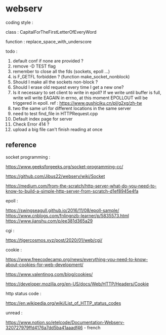 # webserv

coding style :

class : CapitalForTheFirstLetterOfEveryWord

function : replace_space_with_underscore

todo :
1. default conf if none are provided ?
2. remove -D TEST flag
3. remember to close all the fds (sockets, epoll ...) 
4. is F_GETFL forbidden ? (function make_socket_nonblock)
5. Should I make all the sockets non-block ?
6. Should I erase old request every time I get a new one?
7. Is it necessary to set client to write in epoll?  If we write until buffer is full, write will write EAGAIN in errno, at this moment EPOLLOUT will be triggered in epoll. ref : https://www.gushiciku.cn/pl/g2xg/zh-tw
8. two the same uri for different locations in the same server
9. need to test find_file in HTTPRequest.cpp
10. Default index page for server
11. Check Error 414 ?
12. upload a big file can't finish reading at once

## reference

socket programming :

https://www.geeksforgeeks.org/socket-programming-cc/

https://github.com/Jibus22/webserv/wiki/Socket

https://medium.com/from-the-scratch/http-server-what-do-you-need-to-know-to-build-a-simple-http-server-from-scratch-d1ef8945e4fa

epoll :

https://swingseagull.github.io/2016/11/08/epoll-sample/
https://www.cnblogs.com/fnlingnzb-learner/p/5835573.html
https://www.jianshu.com/p/ee381d365a29

cgi :

https://tigercosmos.xyz/post/2020/01/web/cgi/

cookie :

https://www.freecodecamp.org/news/everything-you-need-to-know-about-cookies-for-web-development/

https://www.valentinog.com/blog/cookies/

https://developer.mozilla.org/en-US/docs/Web/HTTP/Headers/Cookie

http status code :

https://en.wikipedia.org/wiki/List_of_HTTP_status_codes

unread :

https://www.notion.so/etelcode/Documentation-Webserv-320727979ffd4176a7dd5ba41aaadf46 - french
